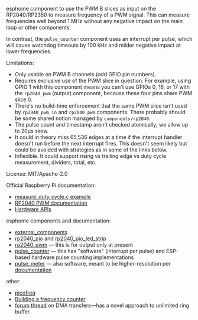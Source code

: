 esphome component to use the PWM B slices as input on the RP2040/RP2350 to measure frequency of a PWM signal. This can measure frequencies well beyond 1 MHz without any negative impact on the main loop or other components.

In contrast, the `pulse_counter` component uses an interrupt per pulse, which will cause watchdog timeouts by 100 kHz and milder negative impact at lower frequencies.

Limitations:

*   Only usable on PWM B channels (odd GPIO pin numbers).
*   Requires exclusive use of the PWM slice in question. For example, using GPIO 1 with this component means you can't use GPIOs 0, 16, or 17 with the `rp2040_pwm` (output) component, because these four pins share PWM slice 0.
*   There's no build-time enforcement that the same PWM slice isn't used by `rp2040_pwm_in` and `rp2040_pwm` components. There probably should be some shared notion managed by `components/rp2040`.
*   The pulse count and timestamp aren't checked atomically; we allow up to 20µs skew.
*   It could in theory miss 65,536 edges at a time if the interrupt handler doesn't run before the next interrupt fires. This doesn't seem likely but could be avoided with strategies as in some of the links below.
*   Inflexible. It could support rising vs trailing edge vs duty cycle measurement, dividers, total, etc.

License: MIT/Apache-2.0

Official Raspberry Pi documentation:

*   [measure_duty_cycle.c example](https://github.com/raspberrypi/pico-examples/blob/master/pwm/measure_duty_cycle/measure_duty_cycle.c)
*   [RP2040 PWM documentation](https://datasheets.raspberrypi.com/rp2040/rp2040-datasheet.pdf#section_pwm)
*   [Hardware APIs](https://www.raspberrypi.com/documentation/pico-sdk/hardware.html)

esphome components and documentation:

*   [external_components](https://esphome.io/components/external_components.html)
*   [rp2040_pio](https://github.com/esphome/esphome/tree/dev/esphome/components/rp2040_pio) and [rp2040_pio_led_strip](https://github.com/esphome/esphome/tree/dev/esphome/components/rp2040_pio_led_strip)
*   [rp2040_pwm](https://github.com/esphome/esphome/tree/dev/esphome/components/rp2040_pwm) — this is for output only at present
*   [pulse_counter](https://github.com/esphome/esphome/tree/dev/esphome/components/pulse_counter) — this has "software" (interrupt per pulse) and ESP-based hardware pulse counting implementations
*   [pulse_meter](https://github.com/esphome/esphome/tree/dev/esphome/components/pulse_meter) — also software, meant to be higher-resolution per [documentation](https://esphome.io/components/sensor/pulse_meter.html)

other:

*   [picofreq](https://iosoft.blog/2023/07/30/picofreq/)
*   [Building a frequency counter](https://rjk.codes/post/building-a-frequency-counter/)
*   [forum thread](https://forums.raspberrypi.com/viewtopic.php?t=367235#p2202421) on DMA transfers—has a novel approach to unlimited ring buffer
